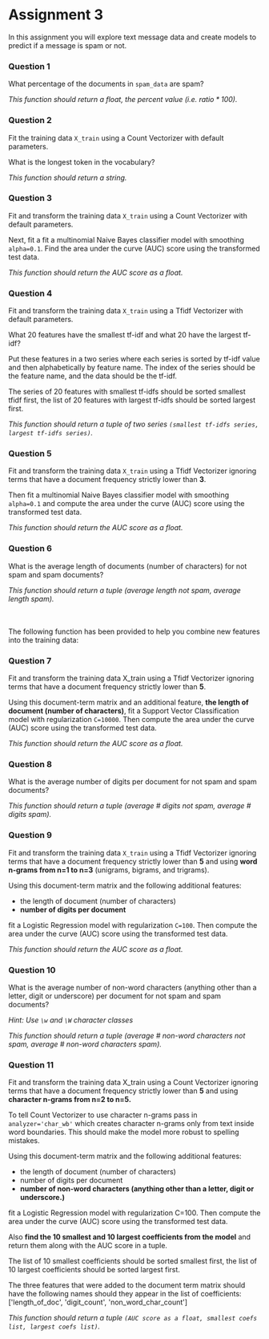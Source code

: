 # Assignment 3

In this assignment you will explore text message data and create models to predict if a message is spam or not. 



### Question 1
What percentage of the documents in `spam_data` are spam?

*This function should return a float, the percent value (i.e. $ratio * 100$).*


### Question 2

Fit the training data `X_train` using a Count Vectorizer with default parameters.

What is the longest token in the vocabulary?

*This function should return a string.*


### Question 3

Fit and transform the training data `X_train` using a Count Vectorizer with default parameters.

Next, fit a fit a multinomial Naive Bayes classifier model with smoothing `alpha=0.1`. Find the area under the curve (AUC) score using the transformed test data.

*This function should return the AUC score as a float.*


### Question 4

Fit and transform the training data `X_train` using a Tfidf Vectorizer with default parameters.

What 20 features have the smallest tf-idf and what 20 have the largest tf-idf?

Put these features in a two series where each series is sorted by tf-idf value and then alphabetically by feature name. The index of the series should be the feature name, and the data should be the tf-idf.

The series of 20 features with smallest tf-idfs should be sorted smallest tfidf first, the list of 20 features with largest tf-idfs should be sorted largest first. 

*This function should return a tuple of two series
`(smallest tf-idfs series, largest tf-idfs series)`.*


### Question 5

Fit and transform the training data `X_train` using a Tfidf Vectorizer ignoring terms that have a document frequency strictly lower than **3**.

Then fit a multinomial Naive Bayes classifier model with smoothing `alpha=0.1` and compute the area under the curve (AUC) score using the transformed test data.

*This function should return the AUC score as a float.*


### Question 6

What is the average length of documents (number of characters) for not spam and spam documents?

*This function should return a tuple (average length not spam, average length spam).*


<br>
<br>
The following function has been provided to help you combine new features into the training data:


### Question 7

Fit and transform the training data X_train using a Tfidf Vectorizer ignoring terms that have a document frequency strictly lower than **5**.

Using this document-term matrix and an additional feature, **the length of document (number of characters)**, fit a Support Vector Classification model with regularization `C=10000`. Then compute the area under the curve (AUC) score using the transformed test data.

*This function should return the AUC score as a float.*


### Question 8

What is the average number of digits per document for not spam and spam documents?

*This function should return a tuple (average # digits not spam, average # digits spam).*


### Question 9

Fit and transform the training data `X_train` using a Tfidf Vectorizer ignoring terms that have a document frequency strictly lower than **5** and using **word n-grams from n=1 to n=3** (unigrams, bigrams, and trigrams).

Using this document-term matrix and the following additional features:
* the length of document (number of characters)
* **number of digits per document**

fit a Logistic Regression model with regularization `C=100`. Then compute the area under the curve (AUC) score using the transformed test data.

*This function should return the AUC score as a float.*


### Question 10

What is the average number of non-word characters (anything other than a letter, digit or underscore) per document for not spam and spam documents?

*Hint: Use `\w` and `\W` character classes*

*This function should return a tuple (average # non-word characters not spam, average # non-word characters spam).*


### Question 11

Fit and transform the training data X_train using a Count Vectorizer ignoring terms that have a document frequency strictly lower than **5** and using **character n-grams from n=2 to n=5.**

To tell Count Vectorizer to use character n-grams pass in `analyzer='char_wb'` which creates character n-grams only from text inside word boundaries. This should make the model more robust to spelling mistakes.

Using this document-term matrix and the following additional features:
* the length of document (number of characters)
* number of digits per document
* **number of non-word characters (anything other than a letter, digit or underscore.)**

fit a Logistic Regression model with regularization C=100. Then compute the area under the curve (AUC) score using the transformed test data.

Also **find the 10 smallest and 10 largest coefficients from the model** and return them along with the AUC score in a tuple.

The list of 10 smallest coefficients should be sorted smallest first, the list of 10 largest coefficients should be sorted largest first.

The three features that were added to the document term matrix should have the following names should they appear in the list of coefficients:
['length_of_doc', 'digit_count', 'non_word_char_count']

*This function should return a tuple `(AUC score as a float, smallest coefs list, largest coefs list)`.*

